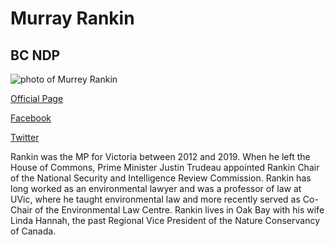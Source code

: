 # Murray Rankin

## BC NDP

![photo of Murrey Rankin](images/image31.jpg)

[Official Page](https://www.murrayrankin.com/jointeamrankin)

[Facebook](https://www.facebook.com/MurrayRankinNDP)

[Twitter](https://twitter.com/MurrayRankinNDP)

Rankin was the MP for Victoria between 2012 and 2019. When he left the House of Commons, Prime Minister Justin Trudeau appointed Rankin Chair of the National Security and Intelligence Review Commission. Rankin has long worked as an environmental lawyer and was a professor of law at UVic, where he taught environmental law and more recently served as Co-Chair of the Environmental Law Centre. Rankin lives in Oak Bay with his wife Linda Hannah, the past Regional Vice President of the Nature Conservancy of Canada.
